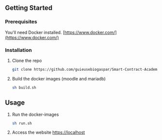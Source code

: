 <!-- GETTING STARTED -->
## Getting Started

### Prerequisites

You'll need Docker installed. [https://www.docker.com/](https://www.docker.com/)

### Installation

1. Clone the repo
   ```sh
   git clone https://github.com/guieusebiogaspar/Smart-Contract-Academy.git
   ```
2. Build the docker images (moodle and mariadb)
   ```sh
   sh build.sh
   ```

<!-- USAGE EXAMPLES -->
## Usage

1. Run the docker-images
   ```sh
   sh run.sh
   ```
2. Access the website [https://localhost](https://localhost)


